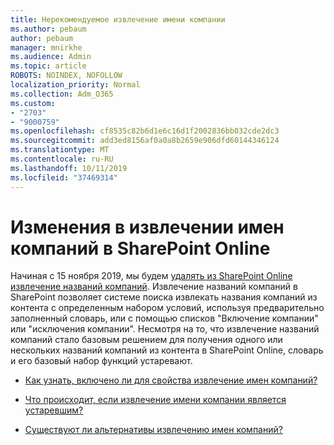 ```yaml
---
title: Нерекомендуемое извлечение имени компании
ms.author: pebaum
author: pebaum
manager: mnirkhe
ms.audience: Admin
ms.topic: article
ROBOTS: NOINDEX, NOFOLLOW
localization_priority: Normal
ms.collection: Adm_O365
ms.custom:
- "2703"
- "9000759"
ms.openlocfilehash: cf8535c82b6d1e6c16d1f2002836bb032cde2dc3
ms.sourcegitcommit: add3ed8156af0a0a8b2659e906dfd60144346124
ms.translationtype: MT
ms.contentlocale: ru-RU
ms.lasthandoff: 10/11/2019
ms.locfileid: "37469314"
---
```

# <a name="changes-to-company-name-extraction-in-sharepoint-online"></a>Изменения в извлечении имен компаний в SharePoint Online

Начиная с 15 ноября 2019, мы будем [удалять из SharePoint Online извлечение названий компаний](https://docs.microsoft.com/sharepoint/changes-to-company-name-extraction-in-sharepoint-online). Извлечение названий компаний в SharePoint позволяет системе поиска извлекать названия компаний из контента с определенным набором условий, используя предварительно заполненный словарь, или с помощью списков "Включение компании" или "исключения компании". Несмотря на то, что извлечение названий компаний стало базовым решением для получения одного или нескольких названий компаний из контента в SharePoint Online, словарь и его базовый набор функций устаревают.

- [Как узнать, включено ли для свойства извлечение имен компаний?](https://docs.microsoft.com/sharepoint/changes-to-company-name-extraction-in-sharepoint-online#how-do-i-know-if-company-name-extraction-is-enabled-for-a-property)

- [Что происходит, если извлечение имени компании является устаревшим?](https://docs.microsoft.com/sharepoint/changes-to-company-name-extraction-in-sharepoint-online#what-happens-when-company-name-extraction-is-deprecated) 

- [Существуют ли альтернативы извлечению имен компаний?](https://docs.microsoft.com/sharepoint/changes-to-company-name-extraction-in-sharepoint-online#are-there-alternatives-to-company-name-extraction) 